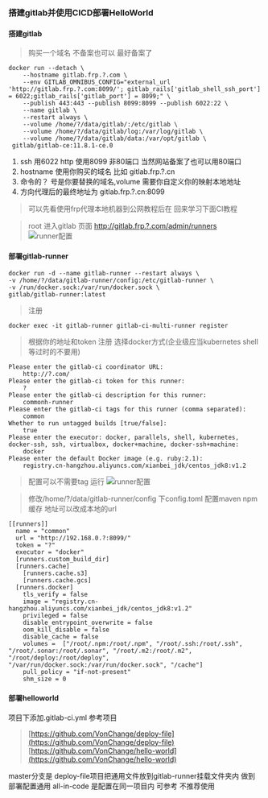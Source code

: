 ### 搭建gitlab并使用CICD部署HelloWorld

#### 搭建gitlab

> 购买一个域名 不备案也可以 最好备案了
```angular2html
docker run --detach \
    --hostname gitlab.frp.?.com \
    --env GITLAB_OMNIBUS_CONFIG="external_url 'http://gitlab.frp.?.com:8099/'; gitlab_rails['gitlab_shell_ssh_port'] = 6022;gitlab_rails['gitlab_port'] = 8099;" \
    --publish 443:443 --publish 8099:8099 --publish 6022:22 \
    --name gitlab \
    --restart always \
    --volume /home/?/data/gitlab/:/etc/gitlab \
    --volume /home/?/data/gitlab/log:/var/log/gitlab \
    --volume /home/?/data/gitlab/data:/var/opt/gitlab \
 gitlab/gitlab-ce:11.8.1-ce.0
```

1.  ssh 用6022 http 使用8099 非80端口 当然网站备案了也可以用80端口
2. hostname 使用你购买的域名 比如 gitlab.frp.?.cn
3. 命令的？ 号是你要替换的域名,volume 需要你自定义你的映射本地地址
4. 方向代理后的最终地址为 gitlab.frp.?.cn:8099

> 可以先看使用frp代理本地机器到公网教程后在 回来学习下面CI教程

> root 进入gitlab 页面 http://gitlab.frp.?.com/admin/runners
![runner配置](http://www.vonchange.com/doc/image/runner.jpg)

#### 部署gitlab-runner

```angularjs
docker run -d --name gitlab-runner --restart always \
-v /home/?/data/gitlab-runner/config:/etc/gitlab-runner \
-v /run/docker.sock:/var/run/docker.sock \
gitlab/gitlab-runner:latest
```
>  注册

```angularjs
docker exec -it gitlab-runner gitlab-ci-multi-runner register

```
> 根据你的地址和token 注册 选择docker方式(企业级应当kubernetes shell等过时的不要用)
```angularjs
Please enter the gitlab-ci coordinator URL:
    http://?.com/
Please enter the gitlab-ci token for this runner:
    ?
Please enter the gitlab-ci description for this runner:
    commonh-runner
Please enter the gitlab-ci tags for this runner (comma separated):
    common
Whether to run untagged builds [true/false]:
    true
Please enter the executor: docker, parallels, shell, kubernetes, docker-ssh, ssh, virtualbox, docker+machine, docker-ssh+machine:
    docker 
Please enter the default Docker image (e.g. ruby:2.1):
    registry.cn-hangzhou.aliyuncs.com/xianbei_jdk/centos_jdk8:v1.2
```

> 配置可以不需要tag 运行
![runner配置](http://www.vonchange.com/doc/image/runner-config.jpg)

> 修改/home/?/data/gitlab-runner/config 下config.toml 配置maven npm缓存 地址可以改成本地的url

```angularjs
[[runners]]
  name = "common"
  url = "http://192.168.0.?:8099/"
  token = "?"
  executor = "docker"
  [runners.custom_build_dir]
  [runners.cache]
    [runners.cache.s3]
    [runners.cache.gcs]
  [runners.docker]
    tls_verify = false
    image = "registry.cn-hangzhou.aliyuncs.com/xianbei_jdk/centos_jdk8:v1.2"
    privileged = false
    disable_entrypoint_overwrite = false
    oom_kill_disable = false
    disable_cache = false
    volumes =  ["/root/.npm:/root/.npm", "/root/.ssh:/root/.ssh", "/root/.sonar:/root/.sonar", "/root/.m2:/root/.m2", "/root/deploy:/root/deploy", "/var/run/docker.sock:/var/run/docker.sock", "/cache"]
    pull_policy = "if-not-present"
    shm_size = 0
```

#### 部署helloworld
项目下添加.gitlab-ci.yml 参考项目
> [https://github.com/VonChange/deploy-file](https://github.com/VonChange/deploy-file)
> [https://github.com/VonChange/hello-world](https://github.com/VonChange/hello-world)

master分支是 deploy-file项目把通用文件放到gitlab-runner挂载文件夹内 做到部署配置通用
all-in-code 是配置在同一项目内 可参考 不推荐使用




